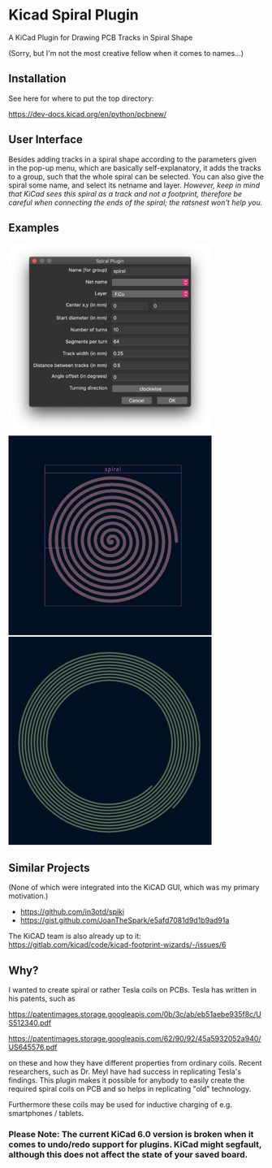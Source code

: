 # Kicad Spiral Plugin
A KiCad Plugin for Drawing PCB Tracks in Spiral Shape

(Sorry, but I'm not the most creative fellow when it comes to names...)

## Installation

See here for where to put the top directory:

<https://dev-docs.kicad.org/en/python/pcbnew/>

## User Interface

Besides adding tracks in a spiral shape according to the parameters given in the pop-up menu, which are basically self-explanatory, it adds the tracks to a group, such that the whole spiral can be selected. You can also give the spiral some name, and select its netname and layer. _However, keep in mind that KiCad sees this spiral as a track and not a footprint, therefore be careful when connecting the ends of the spiral; the ratsnest won't help you._

## Examples

<img src="images/user_interface.png" alt="user interface" width="400"/>

<img src="images/spiral1.png" alt="spiral1" width="400"/>
<img src="images/spiral2.png" alt="spiral2" width="400"/>

## Similar Projects

(None of which were integrated into the KiCAD GUI, which was my primary motivation.)

* <https://github.com/in3otd/spiki>
* <https://gist.github.com/JoanTheSpark/e5afd7081d9d1b9ad91a>

The KiCAD team is also already up to it: <https://gitlab.com/kicad/code/kicad-footprint-wizards/-/issues/6>

## Why?

I wanted to create spiral or rather Tesla coils on PCBs. Tesla has written in his patents, such as

<https://patentimages.storage.googleapis.com/0b/3c/ab/eb51aebe935f8c/US512340.pdf>

<https://patentimages.storage.googleapis.com/62/90/92/45a5932052a940/US645576.pdf>

on these and how they have different properties from ordinary coils. Recent researchers, such as Dr. Meyl have had success in replicating Tesla's findings. This plugin makes it possible for anybody to easily create the required spiral coils on PCB and so helps in replicating "old" technology.

Furthermore these coils may be used for inductive charging of e.g. smartphones / tablets.

### Please Note: The current KiCad 6.0 version is broken when it comes to undo/redo support for plugins. KiCad might segfault, although this does not affect the state of your saved board. 
